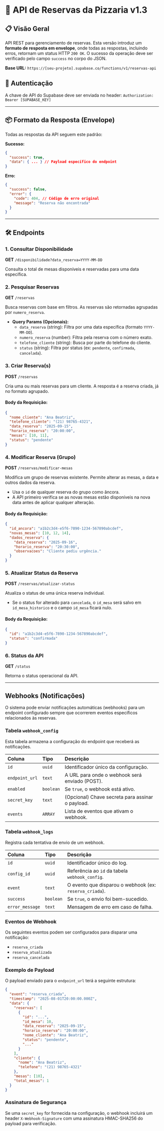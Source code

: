 # 🍕 API de Reservas da Pizzaria v1.3

## 📋 Visão Geral

API REST para gerenciamento de reservas. Esta versão introduz um **formato de resposta em envelope**, onde todas as respostas, incluindo erros, retornam um status HTTP `200 OK`. O sucesso da operação deve ser verificado pelo campo `success` no corpo do JSON.

**Base URL:** `https://[seu-projeto].supabase.co/functions/v1/reservas-api`

## 🔑 Autenticação

A chave de API do Supabase deve ser enviada no header:
`Authorization: Bearer [SUPABASE_KEY]`

---

## 📦 Formato da Resposta (Envelope)

Todas as respostas da API seguem este padrão:

**Sucesso:**
```json
{
  "success": true,
  "data": { ... } // Payload específico do endpoint
}
```

**Erro:**
```json
{
  "success": false,
  "error": {
    "code": 404, // Código de erro original
    "message": "Reserva não encontrada"
  }
}
```

---

## 🛠️ Endpoints

### 1. Consultar Disponibilidade
**GET** `/disponibilidade?data_reserva=YYYY-MM-DD`

Consulta o total de mesas disponíveis e reservadas para uma data específica.

### 2. Pesquisar Reservas
**GET** `/reservas`

Busca reservas com base em filtros. As reservas são retornadas agrupadas por `numero_reserva`.

*   **Query Params (Opcionais):**
    *   `data_reserva` (string): Filtra por uma data específica (formato `YYYY-MM-DD`).
    *   `numero_reserva` (number): Filtra pela reserva com o número exato.
    *   `telefone_cliente` (string): Busca por parte do telefone do cliente.
    *   `status` (string): Filtra por status (ex: `pendente`, `confirmada`, `cancelada`).

### 3. Criar Reserva(s)
**POST** `/reservas`

Cria uma ou mais reservas para um cliente. A resposta é a reserva criada, já no formato agrupado.

#### Body da Requisição:
```json
{
  "nome_cliente": "Ana Beatriz",
  "telefone_cliente": "(21) 98765-4321",
  "data_reserva": "2025-09-15",
  "horario_reserva": "20:00:00",
  "mesas": [10, 11],
  "status": "pendente"
}
```

### 4. Modificar Reserva (Grupo)
**POST** `/reservas/modificar-mesas`

Modifica um grupo de reservas existente. Permite alterar as mesas, a data e outros dados da reserva.

*   Usa o `id` de qualquer reserva do grupo como âncora.
*   A API primeiro verifica se as novas mesas estão disponíveis na nova data antes de aplicar qualquer alteração.

#### Body da Requisição:
```json
{
  "id_ancora": "a1b2c3d4-e5f6-7890-1234-567890abcdef",
  "novas_mesas": [10, 12, 14],
  "dados_reserva": {
    "data_reserva": "2025-09-16",
    "horario_reserva": "20:30:00",
    "observacoes": "Cliente pediu urgência."
  }
}
```

### 5. Atualizar Status da Reserva
**POST** `/reservas/atualizar-status`

Atualiza o status de uma única reserva individual.

*   Se o status for alterado para `cancelada`, o `id_mesa` será salvo em `id_mesa_historico` e o campo `id_mesa` ficará nulo.

#### Body da Requisição:
```json
{
  "id": "a1b2c3d4-e5f6-7890-1234-567890abcdef",
  "status": "confirmada"
}
```

### 6. Status da API
**GET** `/status`

Retorna o status operacional da API.

---

## Webhooks (Notificações)

O sistema pode enviar notificações automáticas (webhooks) para um endpoint configurado sempre que ocorrerem eventos específicos relacionados às reservas.

### Tabela `webhook_config`

Esta tabela armazena a configuração do endpoint que receberá as notificações.

| Coluna | Tipo | Descrição |
| :--- | :--- | :--- |
| `id` | `uuid` | Identificador único da configuração. |
| `endpoint_url` | `text` | A URL para onde o webhook será enviado (POST). |
| `enabled` | `boolean` | Se `true`, o webhook está ativo. |
| `secret_key` | `text` | (Opcional) Chave secreta para assinar o payload. |
| `events` | `ARRAY` | Lista de eventos que ativam o webhook. |

### Tabela `webhook_logs`

Registra cada tentativa de envio de um webhook.

| Coluna | Tipo | Descrição |
| :--- | :--- | :--- |
| `id` | `uuid` | Identificador único do log. |
| `config_id` | `uuid` | Referência ao `id` da tabela `webhook_config`. |
| `event` | `text` | O evento que disparou o webhook (ex: `reserva_criada`). |
| `success` | `boolean` | Se `true`, o envio foi bem-sucedido. |
| `error_message` | `text` | Mensagem de erro em caso de falha. |

### Eventos de Webhook

Os seguintes eventos podem ser configurados para disparar uma notificação:

*   `reserva_criada`
*   `reserva_atualizada`
*   `reserva_cancelada`

### Exemplo de Payload

O payload enviado para o `endpoint_url` terá a seguinte estrutura:

```json
{
  "event": "reserva_criada",
  "timestamp": "2025-08-01T20:00:00.000Z",
  "data": {
    "reservas": [
      {
        "id": "...",
        "id_mesa": 10,
        "data_reserva": "2025-09-15",
        "horario_reserva": "20:00:00",
        "nome_cliente": "Ana Beatriz",
        "status": "pendente",
        "..."
      }
    ],
    "cliente": {
      "nome": "Ana Beatriz",
      "telefone": "(21) 98765-4321"
    },
    "mesas": [10],
    "total_mesas": 1
  }
}
```

### Assinatura de Segurança

Se uma `secret_key` for fornecida na configuração, o webhook incluirá um header `X-Webhook-Signature` com uma assinatura HMAC-SHA256 do payload para verificação.